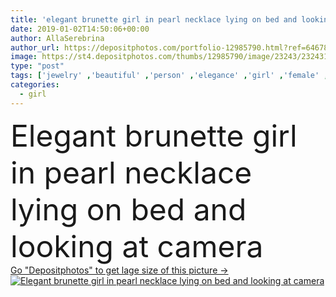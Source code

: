 ```yaml
---
title: 'elegant brunette girl in pearl necklace lying on bed and looking at camera'
date: 2019-01-02T14:50:06+00:00
author: AllaSerebrina
author_url: https://depositphotos.com/portfolio-12985790.html?ref=64678756
image: https://st4.depositphotos.com/thumbs/12985790/image/23243/232431426/api_thumb_450.jpg?forcejpeg=true
type: "post"
tags: ['jewelry' ,'beautiful' ,'person' ,'elegance' ,'girl' ,'female' ,'young' ,'people' ,'beauty' ,'caucasian' ,'brunette' ,'style' ,'bed' ,'fashion' ,'pretty' ,'lying' ,'necklace' ,'elegant' ,'stylish' ,'woman' ,'lady' ,'pearls' ,'attractive' ,'fashionable' ,'jewellery' ,'bijouterie' ,'looking at camera' ,'Pearl Necklace' ]
categories: 
  - girl
---
```

<div aling="center">
            <font size="60"> Elegant brunette girl in pearl necklace lying on bed and looking at camera</font>   
</div>
<div>
    <a href='https://st4.depositphotos.com/thumbs/12985790/image/23243/232431426/api_thumb_450.jpg?forcejpeg=true?ref=64678756' target=_blank > Go "Depositphotos" to get lage size of this picture ->
        <img href='https://st4.depositphotos.com/thumbs/12985790/image/23243/232431426/api_thumb_450.jpg?forcejpeg=true?ref=64678756' src='https://st4.depositphotos.com/12985790/23243/i/950/depositphotos_232431426-stock-photo-elegant-brunette-girl-pearl-necklace.jpg?forcejpeg=true' alt='Elegant brunette girl in pearl necklace lying on bed and looking at camera' >
    </a>
</div>
